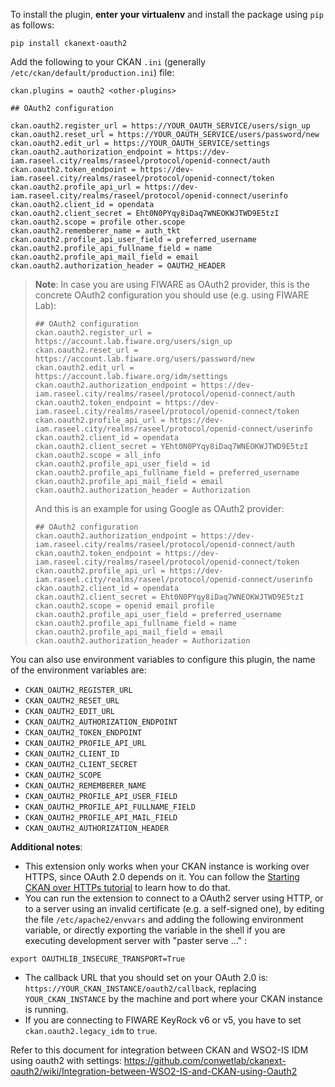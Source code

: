 To install the plugin, **enter your virtualenv** and install the package using `pip` as follows:

```
pip install ckanext-oauth2
```

Add the following to your CKAN `.ini` (generally `/etc/ckan/default/production.ini`) file:

```
ckan.plugins = oauth2 <other-plugins>

## OAuth2 configuration

ckan.oauth2.register_url = https://YOUR_OAUTH_SERVICE/users/sign_up
ckan.oauth2.reset_url = https://YOUR_OAUTH_SERVICE/users/password/new
ckan.oauth2.edit_url = https://YOUR_OAUTH_SERVICE/settings
ckan.oauth2.authorization_endpoint = https://dev-iam.raseel.city/realms/raseel/protocol/openid-connect/auth
ckan.oauth2.token_endpoint = https://dev-iam.raseel.city/realms/raseel/protocol/openid-connect/token
ckan.oauth2.profile_api_url = https://dev-iam.raseel.city/realms/raseel/protocol/openid-connect/userinfo
ckan.oauth2.client_id = opendata
ckan.oauth2.client_secret = Eht0N0PYqy8iDaq7WNEOKWJTWD9E5tzI
ckan.oauth2.scope = profile other.scope
ckan.oauth2.rememberer_name = auth_tkt
ckan.oauth2.profile_api_user_field = preferred_username
ckan.oauth2.profile_api_fullname_field = name
ckan.oauth2.profile_api_mail_field = email
ckan.oauth2.authorization_header = OAUTH2_HEADER
```

> **Note**: In case you are using FIWARE as OAuth2 provider, this is the concrete OAuth2 configuration you should use (e.g. using FIWARE Lab):
>
> ```
> ## OAuth2 configuration
> ckan.oauth2.register_url = https://account.lab.fiware.org/users/sign_up
> ckan.oauth2.reset_url = https://account.lab.fiware.org/users/password/new
> ckan.oauth2.edit_url = https://account.lab.fiware.org/idm/settings
> ckan.oauth2.authorization_endpoint = https://dev-iam.raseel.city/realms/raseel/protocol/openid-connect/auth
> ckan.oauth2.token_endpoint = https://dev-iam.raseel.city/realms/raseel/protocol/openid-connect/token
> ckan.oauth2.profile_api_url = https://dev-iam.raseel.city/realms/raseel/protocol/openid-connect/userinfo
> ckan.oauth2.client_id = opendata
> ckan.oauth2.client_secret = YEht0N0PYqy8iDaq7WNEOKWJTWD9E5tzI
> ckan.oauth2.scope = all_info
> ckan.oauth2.profile_api_user_field = id
> ckan.oauth2.profile_api_fullname_field = preferred_username
> ckan.oauth2.profile_api_mail_field = email
> ckan.oauth2.authorization_header = Authorization
> ```
>
> And this is an example for using Google as OAuth2 provider:
>
> ```
> ## OAuth2 configuration
> ckan.oauth2.authorization_endpoint = https://dev-iam.raseel.city/realms/raseel/protocol/openid-connect/auth
> ckan.oauth2.token_endpoint = https://dev-iam.raseel.city/realms/raseel/protocol/openid-connect/token
> ckan.oauth2.profile_api_url = https://dev-iam.raseel.city/realms/raseel/protocol/openid-connect/userinfo
> ckan.oauth2.client_id = opendata
> ckan.oauth2.client_secret = Eht0N0PYqy8iDaq7WNEOKWJTWD9E5tzI
> ckan.oauth2.scope = openid email profile
> ckan.oauth2.profile_api_user_field = preferred_username
> ckan.oauth2.profile_api_fullname_field = name
> ckan.oauth2.profile_api_mail_field = email
> ckan.oauth2.authorization_header = Authorization
> ```

You can also use environment variables to configure this plugin, the name of the environment variables are:

- `CKAN_OAUTH2_REGISTER_URL`
- `CKAN_OAUTH2_RESET_URL`
- `CKAN_OAUTH2_EDIT_URL`
- `CKAN_OAUTH2_AUTHORIZATION_ENDPOINT`
- `CKAN_OAUTH2_TOKEN_ENDPOINT`
- `CKAN_OAUTH2_PROFILE_API_URL`
- `CKAN_OAUTH2_CLIENT_ID`
- `CKAN_OAUTH2_CLIENT_SECRET`
- `CKAN_OAUTH2_SCOPE`
- `CKAN_OAUTH2_REMEMBERER_NAME`
- `CKAN_OAUTH2_PROFILE_API_USER_FIELD`
- `CKAN_OAUTH2_PROFILE_API_FULLNAME_FIELD`
- `CKAN_OAUTH2_PROFILE_API_MAIL_FIELD`
- `CKAN_OAUTH2_AUTHORIZATION_HEADER`

**Additional notes**:

- This extension only works when your CKAN instance is working over HTTPS, since OAuth 2.0 depends on it. You can follow the [Starting CKAN over HTTPs tutorial](https://github.com/conwetlab/ckanext-oauth2/wiki/Starting-CKAN-over-HTTPs) to learn how to do that.
- You can run the extension to connect to a OAuth2 server using HTTP, or to a server using an invalid certificate (e.g. a self-signed one), by editing the file `/etc/apache2/envvars` and adding the following environment variable, or directly exporting the variable in the shell if you are executing development server with "paster serve ..." :

```
export OAUTHLIB_INSECURE_TRANSPORT=True
```

- The callback URL that you should set on your OAuth 2.0 is: `https://YOUR_CKAN_INSTANCE/oauth2/callback`, replacing `YOUR_CKAN_INSTANCE` by the machine and port where your CKAN instance is running.
- If you are connecting to FIWARE KeyRock v6 or v5, you have to set `ckan.oauth2.legacy_idm` to `true`.

Refer to this document for integration between CKAN and WSO2-IS IDM using oauth2 with settings:
https://github.com/conwetlab/ckanext-oauth2/wiki/Integration-between-WSO2-IS-and-CKAN-using-Oauth2
